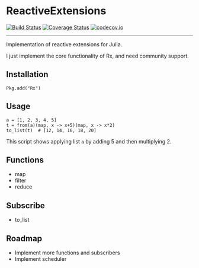 # ReactiveExtensions

[![Build Status](https://travis-ci.org/yuehhua/ReactiveExtensions.jl.svg?branch=master)](https://travis-ci.org/yuehhua/ReactiveExtensions.jl) [![Coverage Status](https://coveralls.io/repos/yuehhua/ReactiveExtensions.jl/badge.svg?branch=master&service=github)](https://coveralls.io/github/yuehhua/ReactiveExtensions.jl?branch=master) [![codecov.io](http://codecov.io/github/yuehhua/ReactiveExtensions.jl/coverage.svg?branch=master)](http://codecov.io/github/yuehhua/ReactiveExtensions.jl?branch=master)

-----

Implementation of reactive extensions for Julia.

I just implement the core functionality of Rx, and need community support.

## Installation

```
Pkg.add("Rx")
```

## Usage

```
a = [1, 2, 3, 4, 5]
t = from(a)(map, x -> x+5)(map, x -> x*2)
to_list(t)  # [12, 14, 16, 18, 20]
```

This script shows applying list `a` by adding 5 and then multiplying 2.

## Functions

* map
* filter
* reduce

## Subscribe

* to_list

## Roadmap

* Implement more functions and subscribers
* Implement scheduler
